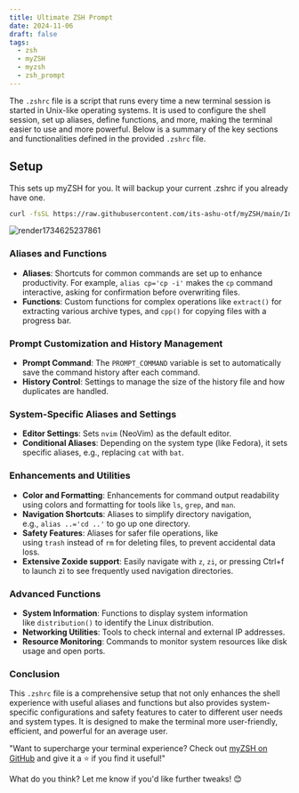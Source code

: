 ```yaml
---
title: Ultimate ZSH Prompt
date: 2024-11-06
draft: false
tags:
  - zsh
  - myZSH
  - myzsh
  - zsh_prompt
---
```


The `.zshrc` file is a script that runs every time a new terminal session is started in Unix-like operating systems. It is used to configure the shell session, set up aliases, define functions, and more, making the terminal easier to use and more powerful. Below is a summary of the key sections and functionalities defined in the provided `.zshrc` file.

## Setup

This sets up myZSH for you. It will backup your current .zshrc if you already have one.

```bash
curl -fsSL https://raw.githubusercontent.com/its-ashu-otf/myZSH/main/Install-myZSH.sh | bash
```

![render1734625237861](https://github.com/user-attachments/assets/a661b896-7260-44a1-8c37-72f63c57409e)

### Aliases and Functions

- **Aliases**: Shortcuts for common commands are set up to enhance productivity. For example, `alias cp='cp -i'` makes the `cp` command interactive, asking for confirmation before overwriting files.
- **Functions**: Custom functions for complex operations like `extract()` for extracting various archive types, and `cpp()` for copying files with a progress bar.

### Prompt Customization and History Management

- **Prompt Command**: The `PROMPT_COMMAND` variable is set to automatically save the command history after each command.
- **History Control**: Settings to manage the size of the history file and how duplicates are handled.

### System-Specific Aliases and Settings

- **Editor Settings**: Sets `nvim` (NeoVim) as the default editor.
- **Conditional Aliases**: Depending on the system type (like Fedora), it sets specific aliases, e.g., replacing `cat` with `bat`.

### Enhancements and Utilities

- **Color and Formatting**: Enhancements for command output readability using colors and formatting for tools like `ls`, `grep`, and `man`.
- **Navigation Shortcuts**: Aliases to simplify directory navigation, e.g., `alias ..='cd ..'` to go up one directory.
- **Safety Features**: Aliases for safer file operations, like using `trash` instead of `rm` for deleting files, to prevent accidental data loss.
- **Extensive Zoxide support**: Easily navigate with `z`, `zi`, or pressing Ctrl+f to launch zi to see frequently used navigation directories.

### Advanced Functions

- **System Information**: Functions to display system information like `distribution()` to identify the Linux distribution.
- **Networking Utilities**: Tools to check internal and external IP addresses.
- **Resource Monitoring**: Commands to monitor system resources like disk usage and open ports.

### Conclusion

This `.zshrc` file is a comprehensive setup that not only enhances the shell experience with useful aliases and functions but also provides system-specific configurations and safety features to cater to different user needs and system types. It is designed to make the terminal more user-friendly, efficient, and powerful for an average user.

"Want to supercharge your terminal experience? Check out [myZSH on GitHub](https://github.com/its-ashu-otf/myZSH) and give it a ⭐ if you find it useful!"

What do you think? Let me know if you'd like further tweaks! 😊